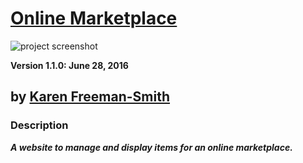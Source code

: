 # [Online Marketplace](http://karenfreemansmith.github.io/omarket)
![project screenshot](/img/screenshot.jpg)

__Version 1.1.0: June 28, 2016__
## by [Karen Freeman-Smith](http://karenfreemansmith.github.io)

### Description
__*A website to manage and display items for an online marketplace.*__
